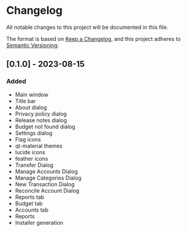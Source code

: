 # Changelog

All notable changes to this project will be documented in this file.

The format is based on [Keep a Changelog](https://keepachangelog.com/en/1.0.0/),
and this project adheres to [Semantic Versioning](https://semver.org/spec/v2.0.0.html).

## [0.1.0] - 2023-08-15

### Added

- Main window
- Title bar
- About dialog
- Privacy policy dialog
- Release notes dialog
- Budget not found dialog
- Settings dialog
- Flag icons
- qt-material themes
- lucide icons
- feather icons
- Transfer Dialog
- Manage Accounts Dialog
- Manage Categories Dialog
- New Transaction Dialog
- Reconcile Account Dialog
- Reports tab
- Budget tab
- Accounts tab
- Reports
- Installer generation